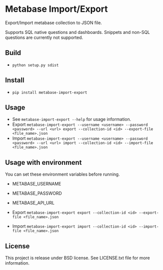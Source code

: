 # Metabase Import/Export

Export/Import metabase collection to JSON file.

Supports SQL native questions and dashboards. Snippets and non-SQL questions are currently not supported.

## Build

* `python setup.py sdist`

## Install

* `pip install metabase-import-export`

## Usage

* See `metabase-import-export --help` for usage information.
* Export `metabase-import-export --username <username> --password <password> --url <url> export --collection-id <id> --export-file <file_name>.json `
* Import `metabase-import-export --username <username> --password <password> --url <url> import --collection-id <id> --import-file <file_name>.json`

## Usage with environment

You can set these environment variables before running.

* METABASE_USERNAME
* METABASE_PASSWORD
* METABASE_API_URL

* Export `metabase-import-export export --collection-id <id> --export-file <file_name>.json`
* Import `metabase-import-export import --collection-id <id> --import-file <file_name>.json`

## License

This project is release under BSD license. See LICENSE.txt file for more information.
